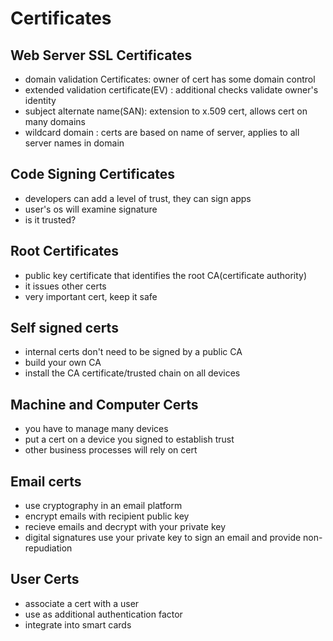 # Certificates

## Web Server SSL Certificates

- domain validation Certificates: owner of cert has some domain control
- extended validation certificate(EV) : additional checks validate owner's identity
- subject alternate name(SAN): extension to x.509 cert, allows cert on many domains
- wildcard domain : certs are based on name of server, applies to all server names in domain

## Code Signing Certificates

- developers can add a level of trust, they can sign apps
- user's os will examine signature
- is it trusted?

## Root Certificates

- public key certificate that identifies the root CA(certificate authority)
- it issues other certs
- very important cert, keep it safe

## Self signed certs

- internal certs don't need to be signed by a public CA
- build your own CA
- install the CA certificate/trusted chain on all devices

## Machine and Computer Certs

- you have to manage many devices
- put a cert on a device you signed to establish trust
- other business processes will rely on cert

## Email certs

- use cryptography in an email platform
- encrypt emails with recipient public key
- recieve emails and decrypt with your private key
- digital signatures use your private key to sign an email and provide non-repudiation

## User Certs

- associate a cert with a user
- use as additional authentication factor
- integrate into smart cards

